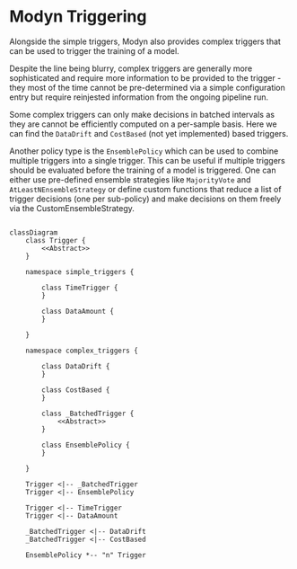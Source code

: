# Modyn Triggering

Alongside the simple triggers, Modyn also provides complex triggers that can be used to trigger the training of a model. 

Despite the line being blurry, complex triggers are generally more sophisticated and require more information to be provided to the trigger - they most of the time cannot be pre-determined via a simple configuration entry but require
reinjested information from the ongoing pipeline run.

Some complex triggers can only make decisions in batched intervals as they are cannot be efficiently computed
on a per-sample basis. Here we can find the `DataDrift` and `CostBased` (not yet implemented) based triggers.

Another policy type is the `EnsemblePolicy` which can be used to combine multiple triggers into a single trigger. This can be useful if multiple triggers should be evaluated before the training of a model is triggered.
One can either use pre-defined ensemble strategies like `MajorityVote` and `AtLeastNEnsembleStrategy` or define custom functions that reduce a list of trigger decisions (one per sub-policy) and make decisions on them freely via the  CustomEnsembleStrategy.

```mermaid

classDiagram
    class Trigger {
        <<Abstract>>
    }

    namespace simple_triggers {

        class TimeTrigger {
        }

        class DataAmount {
        }

    }

    namespace complex_triggers {

        class DataDrift {
        }

        class CostBased {
        }

        class _BatchedTrigger {
            <<Abstract>>
        }

        class EnsemblePolicy {
        }

    }

    Trigger <|-- _BatchedTrigger
    Trigger <|-- EnsemblePolicy

    Trigger <|-- TimeTrigger
    Trigger <|-- DataAmount
    
    _BatchedTrigger <|-- DataDrift
    _BatchedTrigger <|-- CostBased

    EnsemblePolicy *-- "n" Trigger

```
